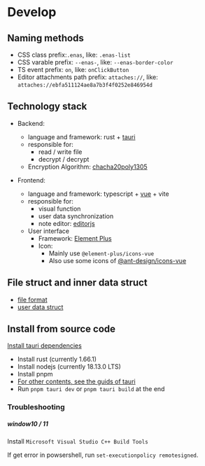 # Develop

## Naming methods

- CSS class prefix:`.enas`, like: `.enas-list`
- CSS varable prefix: `--enas-`, like: `--enas-border-color` 
- TS event prefix: `on`, like: `onClickButton`
- Editor attachments path prefix: `attaches://`, like: `attaches://ebfa511124ae8a7b3f4f0252e846954d`

## Technology stack

- Backend: 
  - language and framework: rust + [tauri](https://tauri.app)
  - responsible for:
    - read / write file
    - decrypt / decrypt
  - Encryption Algorithm: [chacha20poly1305](https://crates.io/crates/chacha20poly1305)

- Frontend: 
  - language and framework: typescript + [vue](https://vuejs.org) + vite
  - responsible for:    
    - visual function
    - user data synchronization
    - note editor: [editorjs](https://editorjs.io/)
  - User interface
    - Framework: [Element Plus](https://element-plus.org)
    - Icon: 
      - Mainly use `@element-plus/icons-vue` 
      - Also use some icons of [@ant-design/icons-vue](https://ant.design/components/icon#list-of-icons)

## File struct and inner data struct
- [file format](./file_format.md)
- [user data struct](./user_data_struct.md)

## Install from source code

[Install tauri dependencies](https://tauri.app/v1/guides/getting-started/prerequisites)

- Install rust (currently 1.66.1)
- Install nodejs (currently 18.13.0 LTS)
- Install pnpm
- [For other contents, see the guids of tauri](https://tauri.app/v1/guides/getting-started/prerequisites)
- Run `pnpm tauri dev` or `pnpm tauri build` at the end

### Troubleshooting
##### window10 / 11
Install `Microsoft Visual Studio C++ Build Tools`

If get error in powsershell, run `set-executionpolicy remotesigned`.
